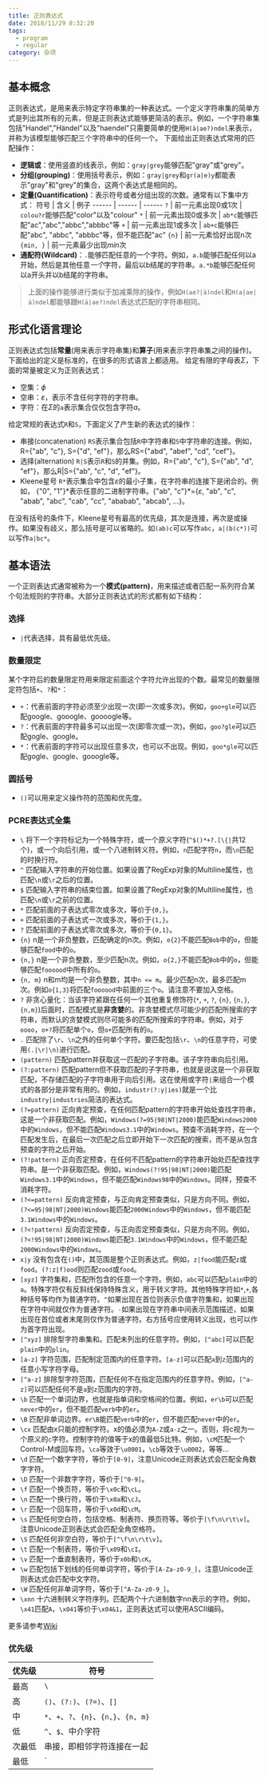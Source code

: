```yaml
---
title: 正则表达式
date: 2018/11/29 8:32:20
tags:
  - program
  - regular
category: 杂项
---
```


## 基本概念
正则表达式，是用来表示特定字符串集的一种表达式。一个定义字符串集的简单方式是列出其所有的元素，但是正则表达式能够更简洁的表示。例如，一个字符串集包括"Handel","Händel"以及"haendel"只需要简单的使用`H(ä|ae?)ndel`来表示，并称为该模型能够匹配三个字符串中的任何一个。
下面给出正则表达式常用的匹配操作：
* **逻辑或**：使用竖直的线表示，例如：`gray|grey`能够匹配"gray"或"grey"。
* **分组(grouping)**：使用括号表示，例如：`gray|grey`和`gr(a|e)y`都能表示"gray"和"grey"的集合，这两个表达式是相同的。
* **定量(Quantification)**：表示符号或者分组出现的次数。通常有以下集中方式：
  符号    | 含义 | 例子
  ------ | ------ | ------
  `?` | 前一元素出现0或1次 | `colou?r`能够匹配"color"以及"colour"
  `*` | 前一元素出现0或多次 | `ab*c`能够匹配"ac","abc","abbc","abbbc"等
  `+` | 前一元素出现1或多次 | `ab+c`能够匹配"abc", "abbc", "abbbc"等，但不能匹配"ac"
  `{n}` | 前一元素恰好出现n次
  `{min, }` | 前一元素最少出现*min*次
* **通配符(Wildcard)**：`.`能够匹配任意的一个字符。例如，`a.b`能够匹配任何以a开始，然后是其他任意*一个*字符，最后以b结尾的字符串。`a.*b`能够匹配任何以a开头并以b结尾的字符串。
>上面的操作能够进行类似于加减乘除的操作，例如`H(ae?|ä)ndel`和`H(a|ae|ä)ndel`都能够跟`H(ä|ae?)ndel`表达式匹配的字符串相同。

## 形式化语言理论
正则表达式包括**常量**(用来表示字符串集)和**算子**(用来表示字符串集之间的操作)。下面给出的定义是标准的，在很多的形式语言上都适用。
给定有限的字母表$\Sigma$，下面的常量被定义为正则表达式：
* 空集：$\phi$
* 空串：$\varepsilon$，表示不含任何字符的字符串。
* 字符：在$\Sigma$的`a`表示集合仅仅包含字符*a*。

给定常规的表达式`R`和`S`，下面定义了产生新的表达式的操作：
* 串接(concatenation) `RS`表示集合包括`R`中字符串和`S`中字符串的连接。例如， R={"ab", "c"}, S={"d", "ef"}，那么RS={"abd", "abef", "cd", "cef"}。
* 选择(alternation) `R|S`表示`R`和`S`的并集。例如，R={"ab", "c"}, S={"ab", "d", "ef"}，那么R|S={"ab", "c", "d", "ef"}。
* Kleene星号 `R*`表示集合中包含$\varepsilon$的最小子集，在字符串的连接下是闭合的。例如， {"0", "1"}\*表示任意的二进制字符串。{"ab", "c"}\*={$\varepsilon$, "ab", "c", "abab", "abc", "cab", "cc", "ababab", "abcab", ...}。

在没有括号的条件下，Kleene星号有最高的优先级，其次是连接，再次是或操作。如果没有歧义，那么括号是可以省略的。如`(ab)c`可以写作`abc`，`a|(b(c*))`可以写作`a|bc*`。

## 基本语法
一个正则表达式通常被称为一个**模式(pattern)**，用来描述或者匹配一系列符合某个句法规则的字符串。大部分正则表达式的形式都有如下结构：

### 选择
* `|`代表选择，具有最低优先级。

### 数量限定
某个字符后的数量限定符用来限定前面这个字符允许出现的个数。最常见的数量限定符包括`+`、`?`和`*`：
* `+`：代表前面的字符必须至少出现一次(即一次或多次)。例如，`goo+gle`可以匹配google、gooogle、goooogle等。
* `?`：代表前面的字符最多可以出现一次(即零次或一次)。例如，`goo?gle`可以匹配gogle、google。
* `*`：代表前面的字符可以出现任意多次，也可以不出现。例如，`goo*gle`可以匹配gogle、google、gooogle等。

### 圆括号
* `()`可以用来定义操作符的范围和优先度。

### PCRE表达式全集
* `\` 将下一个字符标记为一个特殊字符，或一个原义字符(`^$()*+?.[\{|`共12个)，或一个向后引用，或一个八进制转义符。例如，`n`匹配字符`n`，而`\n`匹配的时换行符。
* `^` 匹配输入字符串的开始位置。如果设置了RegExp对象的Multiline属性，也匹配`\n`或`\r`之后的位置。
* `$` 匹配输入字符串的结束位置。如果设置了RegExp对象的Multiline属性，也匹配`\n`或`\r`之前的位置。
* `*` 匹配前面的子表达式零次或多次，等价于`{0,}`。
* `+` 匹配前面的子表达式一次或多次，等价于`{1,}`。
* `?` 匹配前面的子表达式零次或多次，等价于`{0,1}`。
* `{n}` n是一个非负整数，匹配确定的n次。例如，`o{2}`不能匹配`Bob`中的`o`，但能够匹配`food`中的`o`。
* `{n,}` n是一个非负整数，至少匹配n次。例如，`o{2,}`不能匹配`Bob`中的`o`，但能够匹配`foooood`中所有的`o`。
* `{n, m}` n和m均是一个非负整数，其中`n <= m`。最少匹配n次，最多匹配m次。例如`o{1,3}`将匹配`foooood`中前面的三个`o`。请注意不要加入空格。
* `?` 非贪心量化：当该字符紧跟在任何一个其他重复修饰符(`*`, `+`, `?`, `{n}`, `{n,}`, `{n,m}`)后面时，匹配模式是**非贪婪**的。非贪婪模式尽可能少的匹配所搜索的字符串，而默认的贪婪模式则尽可能多的匹配所搜索的字符串。例如，对于`oooo`，`o+?`将匹配单个`o`，但`o+`匹配所有的`o`。
* `.` 匹配除了`\r`、`\n`之外的任何单个字符。要匹配包括`\r`、`\n`的任意字符，可使用`(.|\r|\n)`进行匹配。
* `(pattern)` 匹配pattern并获取这一匹配的子字符串。该子字符串向后引用。
* `(?:pattern)` 匹配pattern但不获取匹配的子字符串，也就是说这是一个非获取匹配，不存储匹配的子字符串用于向后引用。这在使用或字符`|`来组合一个模式的各部分是非常有用的。例如，`industr(?:y|ies)`就是一个比`industry|industries`简洁的表达式。
* `(?=pattern)` 正向肯定预查，在任何匹配pattern的字符串开始处查找字符串，这是一个非获取匹配。例如，`Windows(?=95|98|NT|2000)`能匹配`Windows2000`中的`Windows`，但不能匹配`Windows3.1`中的`Windows`。预查不消耗字符，在一个匹配发生后，在最后一次匹配之后立即开始下一次匹配的搜索，而不是从包含预查的字符之后开始。
* `(?!pattern)` 正向否定预查，在任何不匹配pattern的字符串开始处匹配查找字符串。是一个非获取匹配。例如，`Windows(?!95|98|NT|2000)`能匹配`Windows3.1`中的`Windows`，但不能匹配`Windows98`中的`Windows`。同样，预查不消耗字符。
* `(?<=pattern)` 反向肯定预查，与正向肯定预查类似，只是方向不同。例如，`(?<=95|98|NT|2000)Windows`能匹配`2000Windows`中的`Windows`，但不能匹配`3.1Windows`中的`Windows`。
* `(?<!pattern)` 反向否定预查，与正向否定预查类似，只是方向不同。例如，`(?<!95|98|NT|2000)Windows`能匹配`3.1Windows`中的`Windows`，但不能匹配`2000Windows`中的`Windows`。
* `x|y` 没有包含在`()`中，其范围是整个正则表达式。例如，`z|food`能匹配`z`或`food`。`(?:z|f)ood`则匹配`zood`或`food`。
* `[xyz]` 字符集和，匹配所包含的任意一个字符。例如，`abc`可以匹配`plain`中的`a`。特殊字符仅有反斜线保持特殊含义，用于转义字符。其他特殊字符如`*`,`+`,各种括号等均作为普通字符。`^`如果出现在首位则表示负值字符集和，如果出现在字符中间就仅作为普通字符。`-`如果出现在字符串中间表示范围描述，如果出现在首位或者末尾则仅作为普通字符。右方括号应使用转义出现，也可以作为首字符出现。
* `[^xyz]` 排除型字符串集和。匹配未列出的任意字符。例如，`[^abc]`可以匹配`plain`中的`plin`。
* `[a-z]` 字符范围，匹配制定范围内的任意字符。`[a-z]`可以匹配`a`到`z`范围内的任意小写字符字母。
* `[^a-z]` 排除型字符范围，匹配任何不在指定范围内的任意字符。例如，`[^a-z]`可以匹配任何不是`a`到`z`范围内的字符。
* `\b` 匹配一个单词边界，也就是指单词和空格间的位置。例如，`er\b`可以匹配`never`中的`er`，但不能匹配`verb`中的`er`。
* `\B` 匹配非单词边界。`er\B`能匹配`verb`中的`er`，但不能匹配`never`中的`er`。
* `\cx` 匹配由x只能的控制字符。x的值必须为`A-Z`或`a-z`之一。否则，将c视为一个原义的`c`字符。控制字符的值等于x的值最低5比特。例如，`\cM`匹配一个Control-M或回车符。`\ca`等效于`\u0001`，`\cb`等效于`\u0002`，等等...
* `\d` 匹配一个数字字符，等价于`[0-9]`，注意Unicode正则表达式会匹配全角数字字符。
* `\D` 匹配一个非数字字符，等价于`[^0-9]`。
* `\f` 匹配一个换页符，等价于`\x0c`和`\cL`。
* `\n` 匹配一个换行符，等价于`\x0a`和`\cJ`。
* `\r` 匹配一个回车符，等价于`\x0d`和`\cM`。
* `\s` 匹配任何空白符，包括空格、制表符、换页符等。等价于`[\f\n\r\t\v]`。注意Unicode正则表达式会匹配全角空格符。
* `\S` 匹配任何非空白符，等价于`[^\f\n\r\t\v]`。
* `\t` 匹配一个制表符，等价于`\x09`和`\cI`。 
* `\v` 匹配一个垂直制表符，等价于`x0b`和`\cK`。
* `\w` 匹配包括下划线的任何单词字符，等价于`[A-Za-z0-9_]`，注意Unicode正则表达式会匹配中文字符。
* `\W` 匹配任何非单词字符，等价于`[^A-Za-z0-9_]`。
* `\xnn` 十六进制转义字符序列。匹配两个十六进制数字nn表示的字符。例如，`\x41`匹配`A`，`\x041`等价于`\x04&1`，正则表达式可以使用ASCII编码。

更多请参考[Wiki](https://en.wikipedia.org/wiki/Regular_expression)

### 优先级
| 优先级 | 符号 |
| --- | --- |
| 最高 | `\` |
| 高 | `()`、`(?:)`、`(?=)`、`[]` |
| 中 | `*`、`+`、`?`、`{n}`、`{n,}`、`{n, m}` |
| 低 | `^`、`$`、中介字符 |
| 次最低 | 串接，即相邻字符连接在一起 |
| 最低 | `|` |